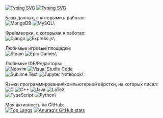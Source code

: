 <a href="https://git.io/typing-svg"><img src="https://readme-typing-svg.herokuapp.com?font=Pixelify+Sans&weight=500&size=100&pause=1000&color=8807F7&center=true&vCenter=true&repeat=false&width=2000&height=100&lines=%D0%94%D0%BE%D0%B1%D1%80%D0%BE+%D0%BF%D0%BE%D0%B6%D0%B0%D0%BB%D0%BE%D0%B2%D0%B0%D1%82%D1%8C+%D0%BD%D0%B0+%D0%BC%D0%BE%D1%8E+%D1%81%D1%82%D1%80%D0%B0%D0%BD%D0%B8%D1%86%D1%83!" alt="Typing SVG" /></a>
<a href="https://git.io/typing-svg"><img src="https://readme-typing-svg.herokuapp.com?font=Pixelify+Sans&pause=1000&center=true&vCenter=true&repeat=false&width=435&lines=%D0%AF+%D1%81%D1%82%D1%83%D0%B4%D0%B5%D0%BD%D1%82+%D0%A4%D0%98%D0%A2+%D0%9D%D0%93%D0%A3.+%D0%92%D0%BE%D1%82+%D0%BC%D0%BE%D0%B8+%D0%BF%D1%80%D0%BE%D0%B5%D0%BA%D1%82%D1%8B%3A" alt="Typing SVG" /></a>

Базы данных, с которыми я работал:\
![MongoDB](https://img.shields.io/badge/MongoDB-%234ea94b.svg?style=for-the-badge&logo=mongodb&logoColor=white)
![MySQL](https://img.shields.io/badge/mysql-%2300f.svg?style=for-the-badge&logo=mysql&logoColor=white)\

Фреймворки, с которыми я работал:\
![Django](https://img.shields.io/badge/django-%23092E20.svg?style=for-the-badge&logo=django&logoColor=white)
![Express.js](https://img.shields.io/badge/express.js-%23404d59.svg?style=for-the-badge&logo=express&logoColor=%2361DAFB)\

Любимые игровые площадки:\
![Steam](https://img.shields.io/badge/steam-%23000000.svg?style=for-the-badge&logo=steam&logoColor=white)
![Epic Games](https://img.shields.io/badge/epicgames-%23313131.svg?style=for-the-badge&logo=epicgames&logoColor=white)\

Любимые IDE/Редакторы:\
![Neovim](https://img.shields.io/badge/NeoVim-%2357A143.svg?&style=for-the-badge&logo=neovim&logoColor=white)
![Visual Studio Code](https://img.shields.io/badge/Visual%20Studio%20Code-0078d7.svg?style=for-the-badge&logo=visual-studio-code&logoColor=white)\
![Sublime Text](https://img.shields.io/badge/sublime_text-%23575757.svg?style=for-the-badge&logo=sublime-text&logoColor=important)
![Jupyter Notebook](https://img.shields.io/badge/jupyter-%23FA0F00.svg?style=for-the-badge&logo=jupyter&logoColor=white)\

Языки программирования\компьютерной вёрстки, на которых писал:\
![C](https://img.shields.io/badge/c-%2300599C.svg?style=for-the-badge&logo=c&logoColor=white)
![C++](https://img.shields.io/badge/c++-%2300599C.svg?style=for-the-badge&logo=c%2B%2B&logoColor=white)
![Java](https://img.shields.io/badge/java-%23ED8B00.svg?style=for-the-badge&logo=openjdk&logoColor=white)
![LaTeX](https://img.shields.io/badge/latex-%23008080.svg?style=for-the-badge&logo=latex&logoColor=white)\
![TypeScript](https://img.shields.io/badge/typescript-%23007ACC.svg?style=for-the-badge&logo=typescript&logoColor=white)
![Python](https://img.shields.io/badge/python-3670A0?style=for-the-badge&logo=python&logoColor=ffdd54)\

Моя активность на GitHub:\
[![Top Langs](https://github-readme-stats.vercel.app/api/top-langs/?username=reVInotip&layout=compact)](https://github.com/anuraghazra/github-readme-stats)
[![Anurag's GitHub stats](https://github-readme-stats.vercel.app/api?username=reVInotip)](https://github.com/anuraghazra/github-readme-stats)
